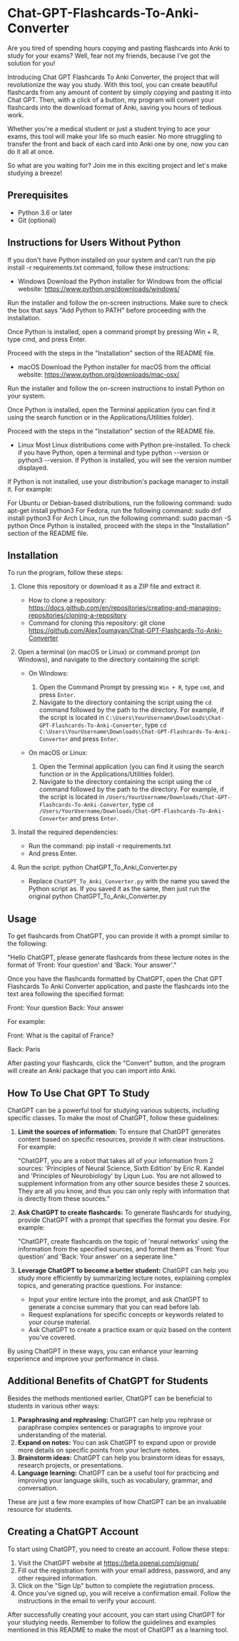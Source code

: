 # Chat-GPT-Flashcards-To-Anki-Converter
Are you tired of spending hours copying and pasting flashcards into Anki to study for your exams? Well, fear not my friends, because I've got the solution for you!

Introducing Chat GPT Flashcards To Anki Converter, the project that will revolutionize the way you study. With this tool, you can create beautiful flashcards from any amount of content by simply copying and pasting it into Chat GPT. Then, with a click of a button, my program will convert your flashcards into the download format of Anki, saving you hours of tedious work.

Whether you're a medical student or just a student trying to ace your exams, this tool will make your life so much easier. No more struggling to transfer the front and back of each card into Anki one by one, now you can do it all at once.

So what are you waiting for? Join me in this exciting project and let's make studying a breeze!

## Prerequisites

- Python 3.6 or later
- Git (optional)

## Instructions for Users Without Python
If you don't have Python installed on your system and can't run the pip install -r requirements.txt command, follow these instructions:

* Windows
Download the Python installer for Windows from the official website: https://www.python.org/downloads/windows/

Run the installer and follow the on-screen instructions. Make sure to check the box that says "Add Python to PATH" before proceeding with the installation.

Once Python is installed, open a command prompt by pressing Win + R, type cmd, and press Enter.

Proceed with the steps in the "Installation" section of the README file.

* macOS
Download the Python installer for macOS from the official website: https://www.python.org/downloads/mac-osx/

Run the installer and follow the on-screen instructions to install Python on your system.

Once Python is installed, open the Terminal application (you can find it using the search function or in the Applications/Utilities folder).

Proceed with the steps in the "Installation" section of the README file.

* Linux
Most Linux distributions come with Python pre-installed. To check if you have Python, open a terminal and type python --version or python3 --version. If Python is installed, you will see the version number displayed.

If Python is not installed, use your distribution's package manager to install it. For example:

For Ubuntu or Debian-based distributions, run the following command: sudo apt-get install python3
For Fedora, run the following command: sudo dnf install python3
For Arch Linux, run the following command: sudo pacman -S python
Once Python is installed, proceed with the steps in the "Installation" section of the README file.

## Installation

To run the program, follow these steps:

1. Clone this repository or download it as a ZIP file and extract it.
   * How to clone a repository: https://docs.github.com/en/repositories/creating-and-managing-repositories/cloning-a-repository
   * Command for cloning this repository: git clone https://github.com/AlexToumayan/Chat-GPT-Flashcards-To-Anki-Converter

2. Open a terminal (on macOS or Linux) or command prompt (on Windows), and navigate to the directory containing the script:

   * On Windows:
     1. Open the Command Prompt by pressing `Win + R`, type `cmd`, and press `Enter`.
     2. Navigate to the directory containing the script using the `cd` command followed by the path to the directory. For example, if the script is located in `C:\Users\YourUsername\Downloads\Chat-GPT-Flashcards-To-Anki-Converter`, type `cd C:\Users\YourUsername\Downloads\Chat-GPT-Flashcards-To-Anki-Converter` and press `Enter`.

   * On macOS or Linux:
     1. Open the Terminal application (you can find it using the search function or in the Applications/Utilities folder).
     2. Navigate to the directory containing the script using the `cd` command followed by the path to the directory. For example, if the script is located in `/Users/YourUsername/Downloads/Chat-GPT-Flashcards-To-Anki-Converter`, type `cd /Users/YourUsername/Downloads/Chat-GPT-Flashcards-To-Anki-Converter` and press `Enter`.


3. Install the required dependencies:
   * Run the command: pip install -r requirements.txt
   * And press Enter.

4. Run the script: python ChatGPT_To_Anki_Converter.py
   * Replace `ChatGPT_To_Anki_Converter.py` with the name you saved the Python script as. If you saved it as the same, then just run the original python ChatGPT_To_Anki_Converter.py

## Usage

To get flashcards from ChatGPT, you can provide it with a prompt similar to the following:

"Hello ChatGPT, please generate flashcards from these lecture notes in the format of 'Front: Your question' and 'Back: Your answer'."

Once you have the flashcards formatted by ChatGPT, open the Chat GPT Flashcards To Anki Converter application, and paste the flashcards into the text area following the specified format:

Front: Your question
Back: Your answer

For example:

Front: What is the capital of France?

Back: Paris

After pasting your flashcards, click the "Convert" button, and the program will create an Anki package that you can import into Anki.

## How To Use Chat GPT To Study

ChatGPT can be a powerful tool for studying various subjects, including specific classes. To make the most of ChatGPT, follow these guidelines:

1. **Limit the sources of information:** To ensure that ChatGPT generates content based on specific resources, provide it with clear instructions. For example:

   "ChatGPT, you are a robot that takes all of your information from 2 sources: 'Principles of Neural Science, Sixth Edition' by Eric R. Kandel and 'Principles of Neurobiology' by Liqun Luo. You are not allowed to supplement information from any other source besides these 2 sources. They are all you know, and thus you can only reply with information that is directly from these sources."

2. **Ask ChatGPT to create flashcards:** To generate flashcards for studying, provide ChatGPT with a prompt that specifies the format you desire. For example:

   "ChatGPT, create flashcards on the topic of 'neural networks' using the information from the specified sources, and format them as 'Front: Your question' and 'Back: Your answer' on a seperate line."

3. **Leverage ChatGPT to become a better student:** ChatGPT can help you study more efficiently by summarizing lecture notes, explaining complex topics, and generating practice questions. For instance:

   - Input your entire lecture into the prompt, and ask ChatGPT to generate a concise summary that you can read before lab.
   - Request explanations for specific concepts or keywords related to your course material.
   - Ask ChatGPT to create a practice exam or quiz based on the content you've covered.

By using ChatGPT in these ways, you can enhance your learning experience and improve your performance in class.

## Additional Benefits of ChatGPT for Students

Besides the methods mentioned earlier, ChatGPT can be beneficial to students in various other ways:

1. **Paraphrasing and rephrasing:** ChatGPT can help you rephrase or paraphrase complex sentences or paragraphs to improve your understanding of the material.
2. **Expand on notes:** You can ask ChatGPT to expand upon or provide more details on specific points from your lecture notes.
3. **Brainstorm ideas:** ChatGPT can help you brainstorm ideas for essays, research projects, or presentations.
4. **Language learning:** ChatGPT can be a useful tool for practicing and improving your language skills, such as vocabulary, grammar, and conversation.

These are just a few more examples of how ChatGPT can be an invaluable resource for students.

## Creating a ChatGPT Account

To start using ChatGPT, you need to create an account. Follow these steps:

1. Visit the ChatGPT website at https://beta.openai.com/signup/
2. Fill out the registration form with your email address, password, and any other required information.
3. Click on the "Sign Up" button to complete the registration process.
4. Once you've signed up, you will receive a confirmation email. Follow the instructions in the email to verify your account.

After successfully creating your account, you can start using ChatGPT for your studying needs. Remember to follow the guidelines and examples mentioned in this README to make the most of ChatGPT as a learning tool.


